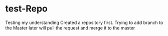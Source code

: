 # test-Repo
Testing my understanding
Created a repository first.
Trying to add branch to the Master
later will pull the request
and merge it to the master

